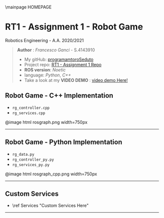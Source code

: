 \mainpage HOMEPAGE

# RT1 - Assignment 1 - Robot Game

Robotics Engineering - A.A. 2020/2021

> **Author** : *Francesco Ganci* - S.4143910 
> - My gitHub: [programamtoroSeduto](https://github.com/programmatoroSeduto/) 
> - Project repo: [RT1 - Assignment 1 Repo](https://github.com/programmatoroSeduto/RT1_assignment_1.git)
> - **ROS version**: *Noetic*
> - language: *Python*, *C++*
> - Take a look at my **VIDEO DEMO** : [video demo Here!](https://drive.google.com/file/d/1cjAK4hsfgXw_uhdD6VYQhKxnCjhM49gN/view?usp=sharing)

## Robot Game - C++ Implementation

- `rg_controller.cpp`
- `rg_services.cpp`

@image html rosgraph.png width=750px

---

## Robot Game - Python Implementation

- `rg_data.py`
- `rg_controller_py.py`
- `rg_services_py.py`

@image html rosgraph_cpp.png width=750px

---

## Custom Services

- \ref Services "Custom Services Here"

---
